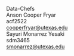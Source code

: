 Data-Chefs  
Anson Cooper Fryar  
acf2522  
cooperfryar@utexas.edu  
Sayuri Monarrez Yesaki  
sdm3465  
smonarrez@utexas.edu  
